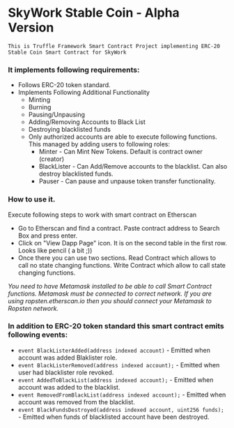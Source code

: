 # SkyWork Stable Coin - Alpha Version

    This is Truffle Framework Smart Contract Project implementing ERC-20 Stable Coin Smart Contract for SkyWork

### It implements following requirements:
- Follows ERC-20 token standard. 
- Implements Following Additional Functionality
  - Minting
  - Burning
  - Pausing/Unpausing
  - Adding/Removing Accounts to Black List
  - Destroying blacklisted funds
  - Only authorized accounts are able to execute following functions. This managed by adding users to following roles:
    - Minter - Can Mint New Tokens. Default is contract owner (creator)
    - BlackLister - Can Add/Remove accounts to the blacklist. Can also destroy blacklisted funds.
    - Pauser - Can pause and unpause token transfer functionality.

### How to use it.
Execute following steps to work with smart contract on Etherscan 
- Go to Etherscan and find a contract. Paste contract address to Search Box and press enter. 
- Click on "View Dapp Page" icon. It is on the second table in the first row. Looks like pencil ( a bit ;)) 
- Once there you can use two sections. Read Contract which allows to call no state changing functions. Write Contract which allow to call state changing functions. 

*You need to have Metamask installed to be able to call Smart Contract functions. Metamask must be connected to correct network. If you are using ropsten.etherscan.io then you should
connect your Metamask to Ropsten network.*



### In addition to ERC-20 token standard this smart contract emits following events:
- `event BlackListerAdded(address indexed account)` - Emitted when account was added Blaklister role. 
- `event BlackListerRemoved(address indexed account);` - Emitted when user had blacklister role revoked. 
- `event AddedToBlackList(address indexed account);` - Emitted when account was added to the blacklist.
- `event RemovedFromBlackList(address indexed account);` - Emitted when account was removed from the blacklist. 
- `event BlackFundsDestroyed(address indexed account, uint256 funds);` - Emitted when funds of blacklisted account have been destroyed. 



